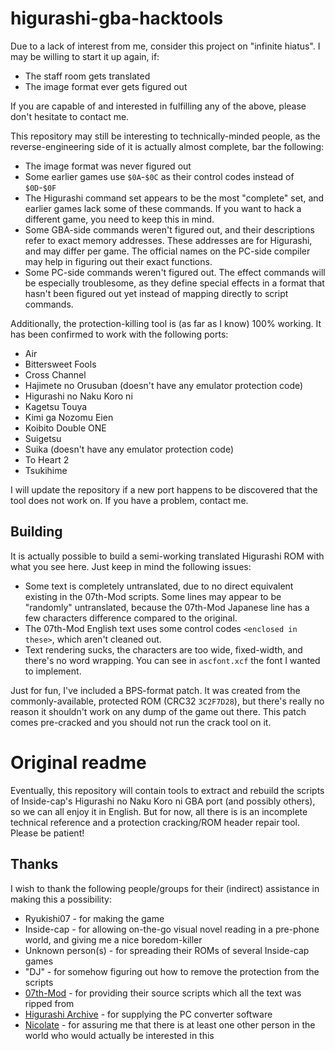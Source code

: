 # higurashi-gba-hacktools

Due to a lack of interest from me, consider this project on "infinite hiatus". I may be willing to start it up again, if:
* The staff room gets translated
* The image format ever gets figured out

If you are capable of and interested in fulfilling any of the above, please don't hesitate to contact me.

This repository may still be interesting to technically-minded people, as the reverse-engineering side of it is actually almost complete, bar the following:
* The image format was never figured out
* Some earlier games use `$0A`-`$0C` as their control codes instead of `$0D`-`$0F`
* The Higurashi command set appears to be the most "complete" set, and earlier games lack some of these commands. If you want to hack a different game, you need to keep this in mind.
* Some GBA-side commands weren't figured out, and their descriptions refer to exact memory addresses. These addresses are for Higurashi, and may differ per game. The official names on the PC-side compiler may help in figuring out their exact functions.
* Some PC-side commands weren't figured out. The effect commands will be especially troublesome, as they define special effects in a format that hasn't been figured out yet instead of mapping directly to script commands.

Additionally, the protection-killing tool is (as far as I know) 100% working. It has been confirmed to work with the following ports:
* Air
* Bittersweet Fools
* Cross Channel
* Hajimete no Orusuban (doesn't have any emulator protection code)
* Higurashi no Naku Koro ni
* Kagetsu Touya
* Kimi ga Nozomu Eien
* Koibito Double ONE
* Suigetsu
* Suika (doesn't have any emulator protection code)
* To Heart 2
* Tsukihime

I will update the repository if a new port happens to be discovered that the tool does not work on. If you have a problem, contact me.

## Building

It is actually possible to build a semi-working translated Higurashi ROM with what you see here. Just keep in mind the following issues:
* Some text is completely untranslated, due to no direct equivalent existing in the 07th-Mod scripts. Some lines may appear to be "randomly" untranslated, because the 07th-Mod Japanese line has a few characters difference compared to the original.
* The 07th-Mod English text uses some control codes `<enclosed in these>`, which aren't cleaned out.
* Text rendering sucks, the characters are too wide, fixed-width, and there's no word wrapping. You can see in `ascfont.xcf` the font I wanted to implement.

Just for fun, I've included a BPS-format patch. It was created from the commonly-available, protected ROM (CRC32 `3C2F7D28`), but there's really no reason it shouldn't work on any dump of the game out there. This patch comes pre-cracked and you should not run the crack tool on it.

# Original readme

Eventually, this repository will contain tools to extract and rebuild the scripts of Inside-cap's Higurashi no Naku Koro ni GBA port (and possibly others), so we can all enjoy it in English. But for now, all there is is an incomplete technical reference and a protection cracking/ROM header repair tool. Please be patient!

## Thanks

I wish to thank the following people/groups for their (indirect) assistance in making this a possibility:
* Ryukishi07 - for making the game
* Inside-cap - for allowing on-the-go visual novel reading in a pre-phone world, and giving me a nice boredom-killer
* Unknown person(s) - for spreading their ROMs of several Inside-cap games
* "DJ" - for somehow figuring out how to remove the protection from the scripts
* [07th-Mod](https://07th-mod.com/) - for providing their source scripts which all the text was ripped from
* [Higurashi Archive](https://twitter.com/FurudeJinja) - for supplying the PC converter software
* [Nicolate](https://twitter.com/NicoIate) - for assuring me that there is at least one other person in the world who would actually be interested in this